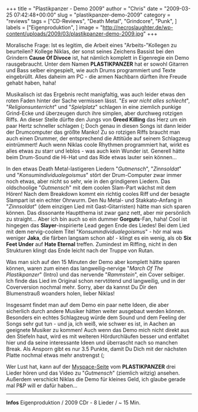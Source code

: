 +++
title = "Plastikpanzer - Demo 2009"
author = "Chris"
date = "2009-03-25 07:42:48+00:00"
slug = "plastikpanzer-demo-2009"
category = "reviews"
tags = ["CD-Reviews", "Death Metal", "Grindcore", "Punk", ]
labels = ["Eigenproduktion", ]
image = "http://necroslaughter.de/wp-content/uploads/2009/03/plastikpanzer-demo-2009.jpg"
+++

Moralische Frage: Ist es legitim, die Arbeit eines "Arbeits-"Kollegen zu beurteilen?
Kollege Niklas, der sonst seines Zeichens Bassist bei den Grindern **Cause Of Divoce** ist, hat nämlich komplett in Eigenregie ein Demo rausgebraucht. Unter dem Namen **PLASTIKPANZER** hat er sowohl Gitarren und Bass selber eingespielt, wie auch Drums programmiert und Texte eingebrüllt. Alles daheim am PC - die armen Nachbarn dürften ihre Freude gehabt haben, haha!

Musikalisch ist das Ergebnis recht manigfaltig, was auch leider etwas den roten Faden hinter der Sache vermissen lässt. "_Es war nicht alles schlecht_", "_Religionsunterricht_" und "_Spielplatz_" schlagen in eine ziemlich punkige Grind-Ecke und überzeugen durch ihre simplen, aber durchweg rotzigen Riffs. An dieser Stelle dürfte den Jungs von **Greed Killing** das Herz um ein paar Hertz schneller schlagen (; Doch genau in diesen Songs ist dann leider der Drumcomputer das größte Manko! Zu so rotzigen Riffs braucht man auch einen Drummer, der entsprechend die Attitüde auf seinem Schlagzeug eintrümmert! Auch wenn Niklas coole Rhythmen programmiert hat, wirkt es alles etwas zu starr und leblos - was auch kein Wunder ist. Generell hätte beim Drum-Sound die Hi-Hat und das Ride etwas lauter sein können...

In den etwas Death Metal-lastigeren Liedern "_Gutmensch_", "_Zinnsoldat_" und "_Konsumindividualegoismus_" stört der Drum-Computer zwar immer noch etwas, aber nicht so sehr, wie in den grindigeren Liedern. Das oldschoolige "_Gutmensch_" mit dem coolen Slam-Part wächst mit dem Hören! Nach dem Breakdown kommt ein richtig cooles Riff und der besagte Slampart ist ein echter Ohrwurm.
Den Nu Metal- und Stakkato-Anfang in "_Zinnsoldat_" (dem einzigen Lied mit Gast-Gitarristen) hätte man sich sparen können. Das dissonante Hauptthema ist zwar ganz nett, aber mir persönlich zu straight... Aber ich bin auch so ein dummer **Gorguts**-Fan, haha! Cool ist hingegen das **Slayer**-inspirierte Lead gegen Ende des Liedes!
Bei dem Lied mit dem nervig-coolem Titel "_Konsumindividualegoismus_" - hör mal was weniger **Jaka**, die färben langsam schon ab! - klingt es ein wenig, als ob **Six Feet Under** auf **Hate Eternal** treffen. Zumindest im Riffing, nicht in den Strukturen klingt das Ende leicht nach der Truppe von Rutan.

Was man sich auf den 15 Minuten der Demo aber komplett hätte sparen können, waren zum einen das langweilig-nervige "_March Of The Plastikpanzer_" (Intro) und das nervende "_Rammstein_", ein Cover selbiger. Ich finde das Lied im Original schon nervtötend und langweilig, und in der Coverversion nochmal mehr. Sorry, aber da kannst Du Dir den Blumenstrauß woanders holen, lieber Niklas!

Insgesamt findet man auf dem Demo ein paar nette Ideen, die aber sicherlich durch andere Musiker hätten weiter ausgebaut werden können. Besonders ein echtes Schlagzeug würde dem Sound und dem Feeling der Songs sehr gut tun - und ja, ich weiß, wie schwer es ist, in Aachen an geeignete Musiker zu kommen! Auch wenn das Demo mich nicht direkt aus den Stiefeln haut, wird es mit weiteren Hördurchläufen besser und entfaltet hier und da seine interessante Ideen und überrascht nach so manchen Break. Als Ansporn gibt es nur 3.5 Punkte, damit Du Dich mit der nächsten Platte nochmal etwas mehr anstrengst (;

Wer Lust hat, kann auf der <a href="http://www.myspace.com/plastikpanzer">Myspace-Seite</a> vom **PLASTIKPANZER** drei Lieder hören und das Video zu "_Gutmensch_" (ziemlich witzig) ansehen. Außerdem verschickt Niklas die Demo für kleines Geld, ich glaube gerade mal P&P will er dafür haben...





---
**Infos**
Eigenproduktion / 2009
CDr - 8 Lieder / ~ 15 Min.
